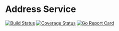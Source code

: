 # Address Service

[![Build Status](https://travis-ci.org/micro-business/AddressService.png)](https://travis-ci.org/micro-business/AddressService)
[![Coverage Status](https://coveralls.io/repos/micro-business/AddressService/badge.svg?branch=HEAD&service=github)](https://coveralls.io/github/micro-business/AddressService?branch=HEAD)
[![Go Report Card](https://goreportcard.com/badge/micro-business/AddressService)](https://goreportcard.com/report/micro-business/AddressService)
